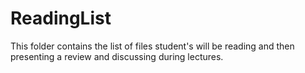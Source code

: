 ReadingList
===============

This folder contains the list of files student's will be reading and then presenting a review and discussing during lectures.
